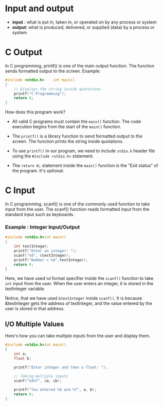 # Input and output

- **input** : what is put in, taken in, or operated on by any process or system
- **output**: what is produced, delivered, or supplied (data) by a process or system

# C Output

In C programming, printf() is one of the main output function. The function sends formatted output to the screen. Example:

```c
#include <stdio.h>    int main()
{ 
    // Displays the string inside quotations
    printf("C Programming");
    return 0;
}
```

How does this program work?

- All valid C programs must contain the `main()` function. The code execution begins from the start of the `main()` function.
- The `printf()` is a library function to send formatted output to the screen. The function prints the string inside quotations.

- To use `printf()` in our program, we need to include `stdio.h` header file using the `#include <stdio.h>` statement.
- The `return 0;` statement inside the `main()` function is the "Exit status" of the program. It's optional.

# C Input

In C programming, scanf() is one of the commonly used function to take input from the user. The scanf() function reads formatted input from the standard input such as keyboards.

### Example : Integer Input/Output

```c
#include <stdio.h>int main()
{
    int testInteger;
    printf("Enter an integer: ");
    scanf("%d", &testInteger);  
    printf("Number = %d",testInteger);
    return 0;
}
```

Here, we have used `%d` format specifier inside the `scanf()` function to take `int` input from the user. When the user enters an integer, it is stored in the testInteger variable.

Notice, that we have used `&testInteger` inside `scanf()`. It is because &testInteger gets the address of testInteger, and the value entered by the user is stored in that address.

## I/O Multiple Values

Here's how you can take multiple inputs from the user and display them.

```c
#include <stdio.h>int main()
{
    int a;
    float b;

    printf("Enter integer and then a float: ");
  
    // Taking multiple inputs
    scanf("%d%f", &a, &b);

    printf("You entered %d and %f", a, b);  
    return 0;
}
```